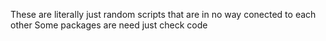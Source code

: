 These are literally just random scripts that are in no way conected to each other
Some packages are need just check code
